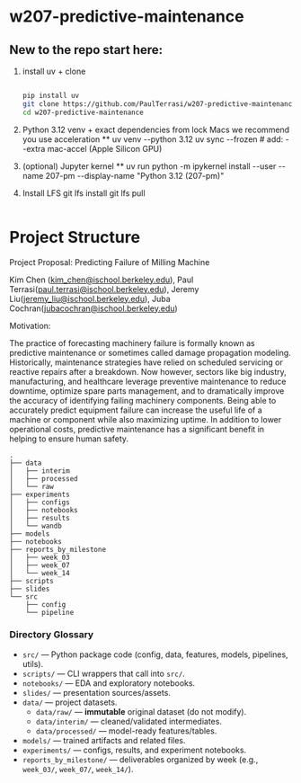 # w207-predictive-maintenance

## New to the repo start here:

1. install uv + clone
   ```bash

   pip install uv
   git clone https://github.com/PaulTerrasi/w207-predictive-maintenance.git
   cd w207-predictive-maintenance

2. Python 3.12 venv + exact dependencies from lock Macs we recommend you use acceleration **
   uv venv --python 3.12
   uv sync --frozen               # add: --extra mac-accel  (Apple Silicon GPU)

3. (optional) Jupyter kernel **
   uv run python -m ipykernel install --user --name 207-pm --display-name "Python 3.12 (207-pm)"

4. Install LFS
   git lfs install
   git lfs pull

   ```

# Project Structure

Project Proposal: Predicting Failure of Milling Machine

Kim Chen (kim_chen@ischool.berkeley.edu), Paul Terrasi(paul.terrasi@ischool.berkeley.edu),
Jeremy Liu(jeremy_liu@ischool.berkeley.edu), Juba Cochran(jubacochran@ischool.berkeley.edu)

Motivation:

The practice of forecasting machinery failure is formally known as predictive maintenance or sometimes called damage propagation modeling. Historically, maintenance strategies have relied on scheduled servicing or reactive repairs after a breakdown. Now however, sectors like big industry, manufacturing, and healthcare leverage preventive maintenance to reduce downtime, optimize spare parts management, and to dramatically improve the accuracy of identifying failing machinery components. Being able to accurately predict equipment failure can increase the useful life of a machine or component while also maximizing uptime. In addition to lower operational costs, predictive maintenance has a significant benefit in helping to ensure human safety.

```text
.
├── data
│   ├── interim
│   ├── processed
│   └── raw
├── experiments
│   ├── configs
│   ├── notebooks
│   ├── results
│   └── wandb
├── models
├── notebooks
├── reports_by_milestone
│   ├── week_03
│   ├── week_07
│   └── week_14
├── scripts
├── slides
└── src
    ├── config
    └── pipeline

```

### Directory Glossary
- `src/` — Python package code (config, data, features, models, pipelines, utils).
- `scripts/` — CLI wrappers that call into `src/`.
- `notebooks/` — EDA and exploratory notebooks.
- `slides/` — presentation sources/assets.
- `data/` — project datasets.
  - `data/raw/` — **immutable** original dataset (do not modify).
  - `data/interim/` — cleaned/validated intermediates.
  - `data/processed/` — model-ready features/tables.
- `models/` — trained artifacts and related files.
- `experiments/` — configs, results, and experiment notebooks.
- `reports_by_milestone/` — deliverables organized by week (e.g., `week_03/`, `week_07/`, `week_14/`).
